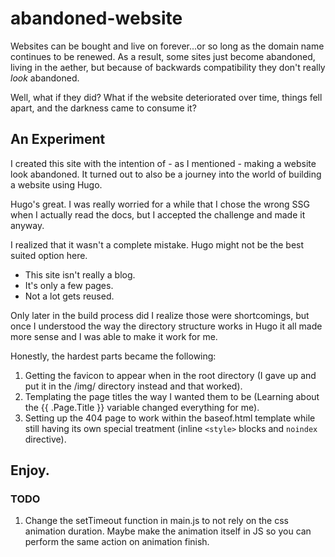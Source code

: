 # abandoned-website
Websites can be bought and live on forever...or so long as the domain name continues to be renewed. As a result, some sites just become abandoned, living in the aether, but because of backwards compatibility they don't really _look_ abandoned.

Well, what if they did? What if the website deteriorated over time, things fell apart, and the darkness came to consume it?

## An Experiment
I created this site with the intention of - as I mentioned - making a website look abandoned. It turned out to also be a journey into the world of building a website using Hugo.

Hugo's great. I was really worried for a while that I chose the wrong SSG when I actually read the docs, but I accepted the challenge and made it anyway.

I realized that it wasn't a complete mistake. Hugo might not be the best suited option here.
* This site isn't really a blog.
* It's only a few pages.
* Not a lot gets reused.

Only later in the build process did I realize those were shortcomings, but once I understood the way the directory structure works in Hugo it all made more sense and I was able to make it work for me.

Honestly, the hardest parts became the following:
1. Getting the favicon to appear when in the root directory (I gave up and put it in the /img/ directory instead and that worked).
2. Templating the page titles the way I wanted them to be (Learning about the {{ .Page.Title }} variable changed everything for me).
3. Setting up the 404 page to work within the baseof.html template while still having its own special treatment (inline `<style>` blocks and `noindex` directive).

## Enjoy.

### TODO
1. Change the setTimeout function in main.js to not rely on the css animation duration. Maybe make the animation itself in JS so you can perform the same action on animation finish.
